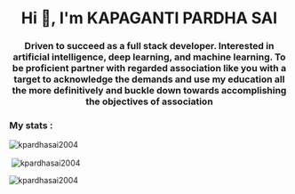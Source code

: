 <h1 align="center">Hi 👋, I'm KAPAGANTI PARDHA SAI</h1>
<h3 align="center">Driven to succeed as a full stack developer.
Interested in artificial intelligence, deep learning, and machine learning.
To be proficient partner with regarded association like you with a target to acknowledge the demands and use my education all the more definitively and buckle down towards accomplishing the objectives of association
</h3>

<h3 align="left">My stats :</h3>
<p align="left">
</p>

<img align="left" src="https://github-readme-stats.vercel.app/api/top-langs?username=kpardhasai2004&show_icons=true&locale=en&layout=compact" alt="kpardhasai2004" />
<br>
<p>&nbsp;<img align="center" src="https://github-readme-stats.vercel.app/api?username=kpardhasai2004&show_icons=true&locale=en" alt="kpardhasai2004" /></p>

<img align="center" src="https://github-readme-streak-stats.herokuapp.com/?user=kpardhasai2004&" alt="kpardhasai2004" />
